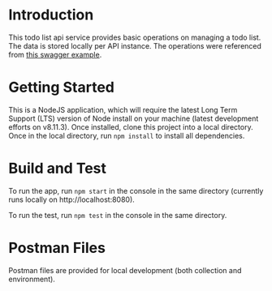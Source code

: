 # Introduction
This todo list api service provides basic operations on managing a todo list.  The data is stored locally per API instance.  The operations were referenced from [this swagger example](https://app.swaggerhub.com/apis/aweiker/ToDo/1.0.0#/).
# Getting Started
This is a NodeJS application, which will require the latest Long Term Support (LTS) version of Node install on your machine (latest development efforts on v8.11.3). Once installed, clone this project into a local directory.  Once in the local directory, run `npm install` to install all dependencies.

# Build and Test
To run the app, run `npm start` in the console in the same directory (currently runs locally on http://localhost:8080).

To run the test, run `npm test` in the console in the same directory.

# Postman Files
Postman files are provided for local development (both collection and environment).
